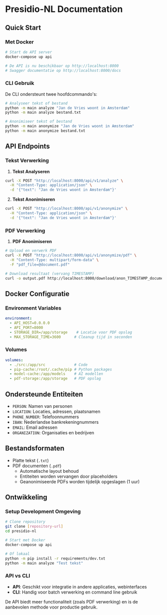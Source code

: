 # Presidio-NL Documentation

## Quick Start

### Met Docker

```bash
# Start de API server
docker-compose up api

# De API is nu beschikbaar op http://localhost:8000
# Swagger documentatie op http://localhost:8000/docs
```

### CLI Gebruik

De CLI ondersteunt twee hoofdcommando's:
```bash
# Analyseer tekst of bestand
python -m main analyze "Jan de Vries woont in Amsterdam"
python -m main analyze bestand.txt

# Anonimiseer tekst of bestand
python -m main anonymize "Jan de Vries woont in Amsterdam"
python -m main anonymize bestand.txt
```

## API Endpoints

### Tekst Verwerking

1. **Tekst Analyseren**
```bash
curl -X POST "http://localhost:8000/api/v1/analyze" \
  -H "Content-Type: application/json" \
  -d '{"text": "Jan de Vries woont in Amsterdam"}'
```

2. **Tekst Anonimiseren**
```bash
curl -X POST "http://localhost:8000/api/v1/anonymize" \
  -H "Content-Type: application/json" \
  -d '{"text": "Jan de Vries woont in Amsterdam"}'
```

### PDF Verwerking

1. **PDF Anonimiseren**
```bash
# Upload en verwerk PDF
curl -X POST "http://localhost:8000/api/v1/anonymize/pdf" \
  -H "Content-Type: multipart/form-data" \
  -F "pdf_file=@document.pdf"

# Download resultaat (vervang TIMESTAMP)
curl -o output.pdf http://localhost:8000/download/anon_TIMESTAMP_document.pdf
```

## Docker Configuratie

### Environment Variables

```yaml
environment:
  - API_HOST=0.0.0.0
  - API_PORT=8000
  - STORAGE_DIR=/app/storage    # Locatie voor PDF opslag
  - MAX_STORAGE_TIME=3600      # Cleanup tijd in seconden
```

### Volumes

```yaml
volumes:
  - ./src:/app/src             # Code
  - pip-cache:/root/.cache/pip # Python packages
  - model-cache:/app/models    # AI modellen
  - pdf-storage:/app/storage   # PDF opslag
```

## Ondersteunde Entiteiten

- `PERSON`: Namen van personen
- `LOCATION`: Locaties, adressen, plaatsnamen
- `PHONE_NUMBER`: Telefoonnummers
- `IBAN`: Nederlandse bankrekeningnummers
- `EMAIL`: Email adressen
- `ORGANIZATION`: Organisaties en bedrijven

## Bestandsformaten

- Platte tekst (`.txt`)
- PDF documenten (`.pdf`)
  - Automatische layout behoud
  - Entiteiten worden vervangen door placeholders
  - Geanonimiseerde PDFs worden tijdelijk opgeslagen (1 uur)

## Ontwikkeling

### Setup Development Omgeving

```bash
# Clone repository
git clone [repository-url]
cd presidio-nl

# Start met Docker
docker-compose up api

# Of lokaal
python -m pip install -r requirements/dev.txt
python -m main analyze "Test tekst"
```

### API vs CLI

- **API**: Geschikt voor integratie in andere applicaties, webinterfaces
- **CLI**: Handig voor batch verwerking en command line gebruik

De API biedt meer functionaliteit (zoals PDF verwerking) en is de aanbevolen methode voor productie gebruik. 